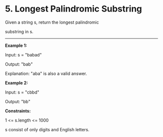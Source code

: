 # 5. Longest Palindromic Substring

Given a string s, return the longest 
palindromic
 
substring
 in s.

 ---

**Example 1:**

Input: s = "babad"

Output: "bab"

Explanation: "aba" is also a valid answer.

**Example 2:**

Input: s = "cbbd"

Output: "bb"
 

**Constraints:**

1 <= s.length <= 1000

s consist of only digits and English letters.
